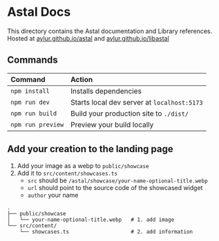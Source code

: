 # Astal Docs

This directory contains the Astal documentation and Library references.
Hosted at [aylur.github.io/astal](https://aylur.github.io/astal/) and [aylur.github.io/libastal](https://aylur.github.io/libastal/)

## Commands

| Command           | Action                                      |
| :---------------- | :------------------------------------------ |
| `npm install`     | Installs dependencies                       |
| `npm run dev`     | Starts local dev server at `localhost:5173` |
| `npm run build`   | Build your production site to `./dist/`     |
| `npm run preview` | Preview your build locally                  |

## Add your creation to the landing page

1. Add your image as a webp to `public/showcase`
2. Add it to `src/content/showcases.ts`
    - `src` should be `/astal/showcase/your-name-optional-title.webp`
    - `url` should point to the source code of the showcased widget
    - `author` your name

```
.
├── public/showcase
│   └── your-name-optional-title.webp   # 1. add image
└── src/content/
    └── showcases.ts                    # 2. add information
```
